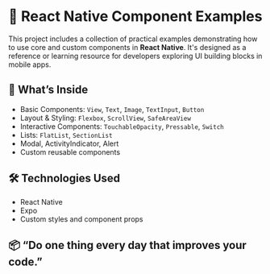 # 🧩 React Native Component Examples

This project includes a collection of practical examples demonstrating how to use core and custom components in **React Native**. It's designed as a reference or learning resource for developers exploring UI building blocks in mobile apps.

## 🚀 What’s Inside

- Basic Components: `View`, `Text`, `Image`, `TextInput`, `Button`
- Layout & Styling: `Flexbox`, `ScrollView`, `SafeAreaView`
- Interactive Components: `TouchableOpacity`, `Pressable`, `Switch`
- Lists: `FlatList`, `SectionList`
- Modal, ActivityIndicator, Alert
- Custom reusable components

## 🛠️ Technologies Used

- React Native
- Expo
- Custom styles and component props

## 📦 “Do one thing every day that improves your code.”
